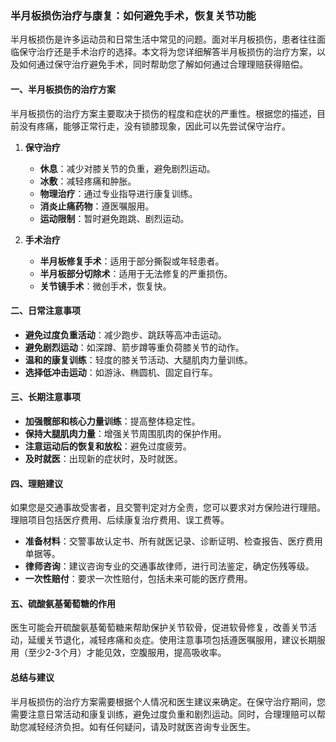 ### 半月板损伤治疗与康复：如何避免手术，恢复关节功能

半月板损伤是许多运动员和日常生活中常见的问题。面对半月板损伤，患者往往面临保守治疗还是手术治疗的选择。本文将为您详细解答半月板损伤的治疗方案，以及如何通过保守治疗避免手术，同时帮助您了解如何通过合理理赔获得赔偿。

#### 一、半月板损伤的治疗方案

半月板损伤的治疗方案主要取决于损伤的程度和症状的严重性。根据您的描述，目前没有疼痛，能够正常行走，没有锁膝现象，因此可以先尝试保守治疗。

1. **保守治疗**
   - **休息**：减少对膝关节的负重，避免剧烈运动。
   - **冰敷**：减轻疼痛和肿胀。
   - **物理治疗**：通过专业指导进行康复训练。
   - **消炎止痛药物**：遵医嘱服用。
   - **运动限制**：暂时避免跑跳、剧烈运动。

2. **手术治疗**
   - **半月板修复手术**：适用于部分撕裂或年轻患者。
   - **半月板部分切除术**：适用于无法修复的严重损伤。
   - **关节镜手术**：微创手术，恢复快。

#### 二、日常注意事项

- **避免过度负重活动**：减少跑步、跳跃等高冲击运动。
- **避免剧烈运动**：如深蹲、箭步蹲等重负荷膝关节的动作。
- **温和的康复训练**：轻度的膝关节活动、大腿肌肉力量训练。
- **选择低冲击运动**：如游泳、椭圆机、固定自行车。

#### 三、长期注意事项

- **加强髋部和核心力量训练**：提高整体稳定性。
- **保持大腿肌肉力量**：增强关节周围肌肉的保护作用。
- **注意运动后的恢复和放松**：避免过度疲劳。
- **及时就医**：出现新的症状时，及时就医。

#### 四、理赔建议

如果您是交通事故受害者，且交警判定对方全责，您可以要求对方保险进行理赔。理赔项目包括医疗费用、后续康复治疗费用、误工费等。

- **准备材料**：交警事故认定书、所有就医记录、诊断证明、检查报告、医疗费用单据等。
- **律师咨询**：建议咨询专业的交通事故律师，进行司法鉴定，确定伤残等级。
- **一次性赔付**：要求一次性赔付，包括未来可能的医疗费用。

#### 五、硫酸氨基葡萄糖的作用

医生可能会开硫酸氨基葡萄糖来帮助保护关节软骨，促进软骨修复，改善关节活动，延缓关节退化，减轻疼痛和炎症。使用注意事项包括遵医嘱服用，建议长期服用（至少2-3个月）才能见效，空腹服用，提高吸收率。

#### 总结与建议

半月板损伤的治疗方案需要根据个人情况和医生建议来确定。在保守治疗期间，您需要注意日常活动和康复训练，避免过度负重和剧烈运动。同时，合理理赔可以帮助您减轻经济负担。如有任何疑问，请及时就医咨询专业医生。